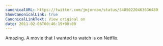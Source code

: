 ```yaml
---
canonicalURL: https://twitter.com/jmjordan/status/34050220463636480
ShowCanonicalLink: true
CanonicalLinkText: View original on
date: 2011-02-06T00:46:19+00:00
---
```

Amazing. A movie that I wanted to watch is on Netflix.